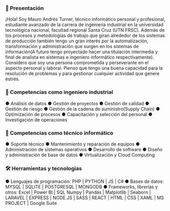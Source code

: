 
<h3 align="left"> 👋 Presentación</h3>
<p align="left">
    ¡Hola! Soy Mauro Andrés Turner, técnico informático personal y profesional, estudiante avanzado de la carrera de ingeniería industrial en la universidad tecnológica nacional, facultad regional Santa Cruz (UTN FRSC). 
    Además de los procesos y metodologías de trabajo que giran alrededor de los sistemas de producción también tengo un gran interés por la automatización, transformación y administración que surgen en los sistemas de información(A futuro tengo proyectado hacer una titulación intermedia y final de analista en sistemas e ingeniero informático respectivamente).
    Considero que soy una persona comprometida y perseverante en el aspecto personal y laboral. Pienso que tengo una buena capacidad para la resolución de problemas y para gestionar cualquier actividad que genere estrés.
</p>

<h3 align="left">🔧 Competencias como ingeniero industrial</h3>
<p>
    ● Análisis de datos
    ● Gestión de proyectos
    ● Gestión de calidad
    ● Gestión de riesgo
    ● Gestión de la cadena de suministro(Supply Chain)
    ● Optimización de procesos
    ● Capacitación y selección del personal
    ● Investigación de operaciones
</p>

<h3 align="left">🔧 Competencias como técnico informático</h3>
<p>
    ● Soporte técnico
    ● Mantenimiento y reparación de equipos
    ● Administración de sistemas operativos
    ● Desarrollo de software
    ● Diseño y administración de base de datos
    ● Virtualización y Cloud Computing
</p>

<h3 align="left">🛠 Herramientas y tecnologías</h3>
<p>
    ● Lenguajes de programación: PHP | PYTHON | JS | C#
    ● Bases de datos: MYSQL | SQLITE | POSTGRESQL | MONGODB
    ● Frameworks, librerías y otros: Excel | Power BI | SQL Numpy | Pandas | Matplotlib | Seaborn | LARAVEL | EXPRESS | NODE.JS | SASS | REACT | HTML | CSS | XAML | MS PROJECT | Google Suite
</p>

<ul>
